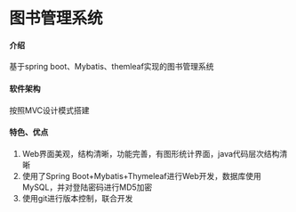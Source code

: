 # 图书管理系统

#### 介绍
基于spring boot、Mybatis、themleaf实现的图书管理系统

#### 软件架构
按照MVC设计模式搭建


#### 特色、优点

1.  Web界面美观，结构清晰，功能完善，有图形统计界面，java代码层次结构清晰
2.  使用了Spring Boot+Mybatis+Thymeleaf进行Web开发，数据库使用MySQL，并对登陆密码进行MD5加密
3.  使用git进行版本控制，联合开发

